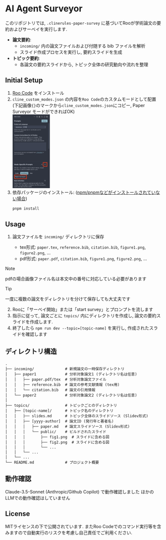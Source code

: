# AI Agent Surveyor

このリポジトリでは, `.clinerules-paper-survey` に基づいてRooが学術論文の要約およびサーベイを実行します.

- **論文要約**:
  - `incoming/` 内の論文ファイルおよび付随する bib ファイルを解析
  - スライド作成プロセスを実行し, 要約スライドを生成
- **トピック要約**:
  - 各論文の要約スライドから, トピック全体の研究動向や流れを整理

## Initial Setup

1. [Roo Code](https://marketplace.visualstudio.com/items?itemName=RooVeterinaryInc.roo-cline) をインストール
2. `cline_custom_modes.json` の内容を`Roo Code`のカスタムモードとして配置 (下記画像`{}`のマークから`cline_custom_modes.json`にコピー, Paper Surveyor モードができればOK)  
   <img src="assets/custom_mode.png" width="25%">
3. 依存パッケージのインストール:
   ([npm/pnpmなどがインストールされていない場合](https://pnpm.io/installation))
   ```sh
   pnpm install
   ```

## Usage

1. 論文ファイルを `incoming/` ディレクトリに保存

   - tex形式: `paper.tex`, `reference.bib`, `citation.bib`, `figure1.png`, `figure2.png`, ...
   - pdf形式: `paper.pdf`, `citation.bib`, `figure1.png`, `figure2.png`, ...

> [!NOTE]
> pdfの場合画像ファイル名は本文中の番号に対応している必要があります

> [!TIP]
> 一度に複数の論文をディレクトリを分けて保存しても大丈夫です

2. Rooに「サーベイ開始」または「start survey」とプロンプトを流します
3. 指示に従って, 論文ごとに `topics/` 内にディレクトリを作成し, 論文の要約スライドを作成します.
4. 終了したら `npm run dev --topic=[topic-name]` を実行し, 作成されたスライドを確認します

## ディレクトリ構造

```
.
├── incoming/              # 新規論文の一時保存ディレクトリ
│   ├── paper1             # 分析対象論文1 (ディレクトリ名は任意)
│   │   ├── paper.pdf/tex  # 分析対象論文ファイル
│   │   ├── reference.bib  # 論文の参考文献情報 (tex用)
│   │   └── citation.bib   # 論文の引用情報
│   └── paper2             # 分析対象論文2 (ディレクトリ名は任意)
│
├── topics/                # トピックごとのディレクトリ
│   ├── [topic-name]/      # トピック名のディレクトリ
│   │   ├── slides.md      # トピック全体のスライドソース (Slidev形式)
│   │   ├── [yyyy-author]  # 論文ID (発行年と著者名)
│   │   │   ├── paper.md   # 論文スライドソース (Slidev形式)
│   │   │   └── public/    # ビルドされたスライド
│   │   │       ├── fig1.png  # スライドに含める図
│   │   │       ├── fig2.png  # スライドに含める図
│   │   │       └── ...
│   │   └── ...
│   └── ...
└── README.md              # プロジェクト概要
```

## 動作確認

Claude-3.5-Sonnet (Anthropic/Github Copilot) で動作確認しました
ほかのLLMでの動作確認はしていません

## License

MITライセンスの下で公開されています.
またRoo Codeでのコマンド実行等を含みますので自動実行のリスクを考慮し自己責任でご利用ください.
